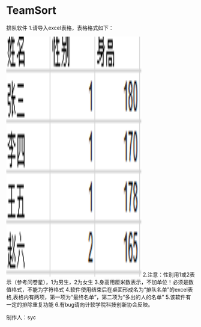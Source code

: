 # TeamSort
排队软件
1.请导入excel表格，表格格式如下：



<img src="https://github.com/SYC1123/TeamSort/blob/master/TIM%E6%88%AA%E5%9B%BE20190911202425.png" width="360" height="640">
2.注意：性别用1或2表示（参考问卷星），1为男生，2为女生
3.身高用厘米数表示，不加单位！必须是数值格式，不能为字符格式
4.软件使用结束后在桌面形成名为“排队名单”的excel表格,表格内有两项，第一项为“最终名单”，第二项为“多出的人的名单”
5.该软件有一定的排除重复功能
6.有bug请向计软学院科技创新协会反映。

制作人：syc
